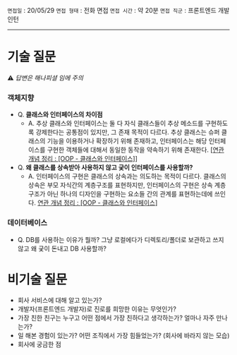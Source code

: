 `면접일` : 20/05/29
`면접 형태` : 전화 면접
`면접 시간` : 약 20분
`면접 직군` : 프론트엔드 개발 인턴

---

# 기술 질문

⚠️ _답변은 해나피셜 임에 주의_

### 객체지향

-   Q. **클래스와 인터페이스의 차이점**
    -   A. 추상 클래스와 인터페이스는 둘 다 자식 클래스들이 추상 메소드를 구현하도록 강제한다는 공통점이 있지만, 그 존재 목적이 다르다. 추상 클래스는 슈퍼 클래스의 기능을 이용하거나 확장하기 위해 존재하고, 인터페이스는 해당 인터페이스를 구현한 객체들에 대해서 동일한 동작을 약속하기 위해 존재한다. [[연관 개념 정리 : [OOP - 클래스와 인터페이스]](https://github.com/hanameee/TIL/blob/master/OOP/%ED%81%B4%EB%9E%98%EC%8A%A4%EC%99%80_%EC%9D%B8%ED%84%B0%ED%8E%98%EC%9D%B4%EC%8A%A4.md)]
-   Q. **왜 클래스를 상속받아 사용하지 않고 궂이 인터페이스를 사용할까?**
    -   A. 인터페이스의 구현은 클래스의 상속과는 의도하는 목적이 다르다. 클래스의 상속은 부모 자식간의 계층구조를 표현하지만, 인터페이스의 구현은 상속 계층구조가 아닌 하나의 디자인을 구현하는 요소들 간의 관계를 표현하는데에 쓰인다. [연관 개념 정리 : [OOP - 클래스와 인터페이스]](https://github.com/hanameee/TIL/blob/master/OOP/%ED%81%B4%EB%9E%98%EC%8A%A4%EC%99%80_%EC%9D%B8%ED%84%B0%ED%8E%98%EC%9D%B4%EC%8A%A4.md)

### 데이터베이스

-   Q. DB를 사용하는 이유가 뭘까? 그냥 로컬에다가 디렉토리/폴더로 보관하고 쓰지 않고 왜 궂이 돈내고 DB 사용할까?

# 비기술 질문

-   회사 서비스에 대해 알고 있는가?
-   개발자(프론트엔드 개발자)로 진로를 희망한 이유는 무엇인가?
-   가장 친한 친구는 누구고 어떤 점에서 가장 친하다고 생각하는가? 얼마나 자주 만나는가?
-   일 해본 경험이 있는가? 어떤 조직에서 가장 힘들었는가? (회사에 바라지 않는 모습)
-   회사에 궁금한 점
